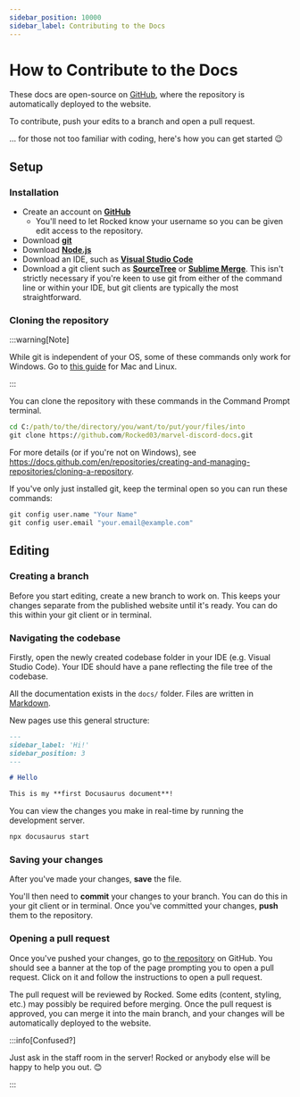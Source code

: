 ```yaml
---
sidebar_position: 10000
sidebar_label: Contributing to the Docs
---
```


# How to Contribute to the Docs

These docs are open-source on [GitHub](https://github.com/Rocked03/marvel-discord-docs), where the repository is automatically deployed to the website. 

To contribute, push your edits to a branch and open a pull request.

... for those not too familiar with coding, here's how you can get started 😉

## Setup

### Installation

- Create an account on [**GitHub**](https://github.com/)
  - You'll need to let Rocked know your username so you can be given edit access to the repository.
- Download [**git**](https://git-scm.com/)
- Download [**Node.js**](https://nodejs.org/en)
- Download an IDE, such as [**Visual Studio Code**](https://code.visualstudio.com/)
- Download a git client such as [**SourceTree**](https://www.sourcetreeapp.com/) or [**Sublime Merge**](https://www.sublimemerge.com/). This isn't strictly necessary if you're keen to use git from either of the command line or within your IDE, but git clients are typically the most straightforward.

### Cloning the repository

:::warning[Note]

While git is independent of your OS, some of these commands only work for Windows. Go to [this guide](https://docs.github.com/en/repositories/creating-and-managing-repositories/cloning-a-repository) for Mac and Linux.

:::

You can clone the repository with these commands in the Command Prompt terminal.

```cmd
cd C:/path/to/the/directory/you/want/to/put/your/files/into
git clone https://github.com/Rocked03/marvel-discord-docs.git
```

For more details (or if you're not on Windows), see https://docs.github.com/en/repositories/creating-and-managing-repositories/cloning-a-repository.

If you've only just installed git, keep the terminal open so you can run these commands:

```cmd
git config user.name "Your Name"
git config user.email "your.email@example.com"
```

## Editing

### Creating a branch

Before you start editing, create a new branch to work on. This keeps your changes separate from the published website until it's ready. You can do this within your git client or in terminal.

### Navigating the codebase

Firstly, open the newly created codebase folder in your IDE (e.g. Visual Studio Code). Your IDE should have a pane reflecting the file tree of the codebase. 

All the documentation exists in the `docs/` folder. Files are written in [Markdown](https://www.markdownguide.org/).

New pages use this general structure:

```md title="docs/management/hello.md" {1-4}
---
sidebar_label: 'Hi!'
sidebar_position: 3
---

# Hello

This is my **first Docusaurus document**!
```

You can view the changes you make in real-time by running the development server.

```cmd
npx docusaurus start
```

### Saving your changes

After you've made your changes, **save** the file. 

You'll then need to **commit** your changes to your branch. You can do this in your git client or in terminal. Once you've committed your changes, **push** them to the repository.

### Opening a pull request

Once you've pushed your changes, go to [the repository](https://github.com/Rocked03/marvel-discord-docs) on GitHub. You should see a banner at the top of the page prompting you to open a pull request. Click on it and follow the instructions to open a pull request.

The pull request will be reviewed by Rocked. Some edits (content, styling, etc.) may possibly be required before merging. Once the pull request is approved, you can merge it into the main branch, and your changes will be automatically deployed to the website. 

:::info[Confused?]

Just ask in the staff room in the server! Rocked or anybody else will be happy to help you out. 😊

:::
